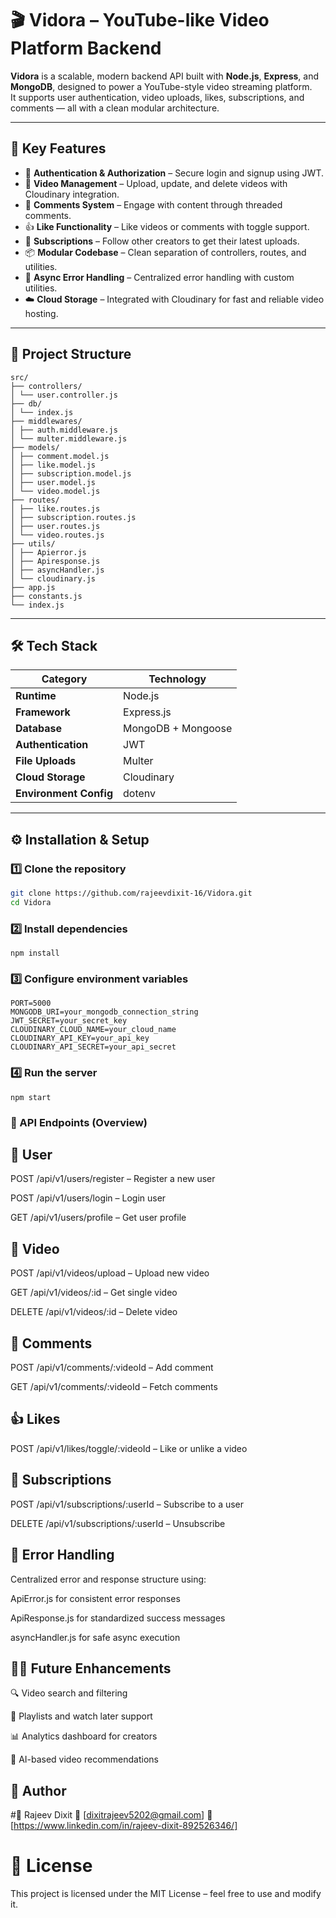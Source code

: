 # 🎬 Vidora – YouTube-like Video Platform Backend

**Vidora** is a scalable, modern backend API built with **Node.js**, **Express**, and **MongoDB**, designed to power a YouTube-style video streaming platform.  
It supports user authentication, video uploads, likes, subscriptions, and comments — all with a clean modular architecture.

---

## 🚀 Key Features

- 🔐 **Authentication & Authorization** – Secure login and signup using JWT.
- 🎥 **Video Management** – Upload, update, and delete videos with Cloudinary integration.
- 💬 **Comments System** – Engage with content through threaded comments.
- 👍 **Like Functionality** – Like videos or comments with toggle support.
- 👥 **Subscriptions** – Follow other creators to get their latest uploads.
- 📦 **Modular Codebase** – Clean separation of controllers, routes, and utilities.
- 🧠 **Async Error Handling** – Centralized error handling with custom utilities.
- ☁️ **Cloud Storage** – Integrated with Cloudinary for fast and reliable video hosting.

---

## 🧩 Project Structure

```
src/
├── controllers/
│ └── user.controller.js
├── db/
│ └── index.js
├── middlewares/
│ ├── auth.middleware.js
│ └── multer.middleware.js
├── models/
│ ├── comment.model.js
│ ├── like.model.js
│ ├── subscription.model.js
│ ├── user.model.js
│ └── video.model.js
├── routes/
│ ├── like.routes.js
│ ├── subscription.routes.js
│ ├── user.routes.js
│ └── video.routes.js
├── utils/
│ ├── Apierror.js
│ ├── Apiresponse.js
│ ├── asyncHandler.js
│ └── cloudinary.js
├── app.js
├── constants.js
└── index.js
```


---

## 🛠️ Tech Stack

| Category | Technology |
|-----------|-------------|
| **Runtime** | Node.js |
| **Framework** | Express.js |
| **Database** | MongoDB + Mongoose |
| **Authentication** | JWT |
| **File Uploads** | Multer |
| **Cloud Storage** | Cloudinary |
| **Environment Config** | dotenv |

---

## ⚙️ Installation & Setup

### 1️⃣ Clone the repository
```bash
git clone https://github.com/rajeevdixit-16/Vidora.git
cd Vidora
```
### 2️⃣ Install dependencies
```
npm install
```
### 3️⃣ Configure environment variables
```
PORT=5000
MONGODB_URI=your_mongodb_connection_string
JWT_SECRET=your_secret_key
CLOUDINARY_CLOUD_NAME=your_cloud_name
CLOUDINARY_API_KEY=your_api_key
CLOUDINARY_API_SECRET=your_api_secret
```
### 4️⃣ Run the server
```
npm start
```

### 🔗 API Endpoints (Overview)
## 👤 User

  POST /api/v1/users/register – Register a new user
  
  POST /api/v1/users/login – Login user
  
  GET /api/v1/users/profile – Get user profile

## 🎥 Video

  POST /api/v1/videos/upload – Upload new video
  
  GET /api/v1/videos/:id – Get single video
  
  DELETE /api/v1/videos/:id – Delete video

## 💬 Comments

  POST /api/v1/comments/:videoId – Add comment
  
  GET /api/v1/comments/:videoId – Fetch comments

## 👍 Likes

  POST /api/v1/likes/toggle/:videoId – Like or unlike a video

## 👥 Subscriptions

  POST /api/v1/subscriptions/:userId – Subscribe to a user
  
  DELETE /api/v1/subscriptions/:userId – Unsubscribe

## 🧠 Error Handling

  Centralized error and response structure using:
  
  ApiError.js for consistent error responses
  
  ApiResponse.js for standardized success messages
  
  asyncHandler.js for safe async execution

## 🧑‍💻 Future Enhancements

  🔍 Video search and filtering
  
  🧩 Playlists and watch later support
  
  📊 Analytics dashboard for creators
  
  🧠 AI-based video recommendations

## 🏁 Author

#👤 Rajeev Dixit
  📧 [dixitrajeev5202@gmail.com]
  💼 [https://www.linkedin.com/in/rajeev-dixit-892526346/]

# 📝 License

This project is licensed under the MIT License – feel free to use and modify it.

